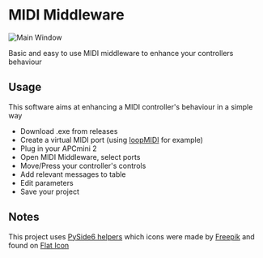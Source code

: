 # MIDI Middleware

![Main Window](resources/main_window.jpeg)

Basic and easy to use MIDI middleware to enhance your controllers behaviour

## Usage

This software aims at enhancing a MIDI controller's behaviour in a simple way

- Download .exe from releases
- Create a virtual MIDI port (using [loopMIDI](https://www.tobias-erichsen.de/software/loopmidi.html) for example)
- Plug in your APCmini 2
- Open MIDI Middleware, select ports
- Move/Press your controller's controls
- Add relevant messages to table
- Edit parameters
- Save your project

## Notes

This project uses [PySide6 helpers](https://github.com/MrFrangipane/pyside6-helpers) which icons were made by [Freepik](https://www.freepik.com/) and found on [Flat Icon](https://www.flaticon.com)
